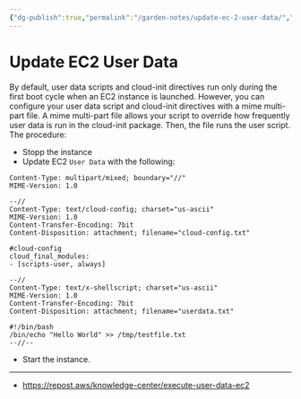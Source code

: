 ```yaml
---
{"dg-publish":true,"permalink":"/garden-notes/update-ec-2-user-data/","tags":["note","seedling"],"created":"2023-05-10","updated":"2024-11-29T14:52"}
---
```


# Update EC2 User Data

By default, user data scripts and cloud-init directives run only during the first boot cycle when an EC2 instance is launched. However, you can configure your user data script and cloud-init directives with a mime multi-part file. A mime multi-part file allows your script to override how frequently user data is run in the cloud-init package. Then, the file runs the user script. The procedure:

* Stopp the instance
* Update EC2 `User Data` with the following:

```
Content-Type: multipart/mixed; boundary="//"
MIME-Version: 1.0

--//
Content-Type: text/cloud-config; charset="us-ascii"
MIME-Version: 1.0
Content-Transfer-Encoding: 7bit
Content-Disposition: attachment; filename="cloud-config.txt"

#cloud-config
cloud_final_modules:
- [scripts-user, always]

--//
Content-Type: text/x-shellscript; charset="us-ascii"
MIME-Version: 1.0
Content-Transfer-Encoding: 7bit
Content-Disposition: attachment; filename="userdata.txt"

#!/bin/bash
/bin/echo "Hello World" >> /tmp/testfile.txt
--//--
```

* Start the instance.

---
- https://repost.aws/knowledge-center/execute-user-data-ec2